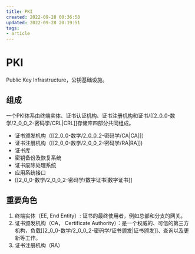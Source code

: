```yaml
---
title: PKI
created: 2022-09-28 00:36:58
updated: 2022-09-28 20:19:51
tags: 
- article
---
```


# PKI

Public Key Infrastructure，公钥基础设施。

## 组成

一个PKI体系由终端实体、证书认证机构、证书注册机构和证书/[[2_0_0-数学/2_0_0_2-密码学/CRL|CRL]]存储库四部分共同组成。

- 证书颁发机构（[[2_0_0-数学/2_0_0_2-密码学/CA|CA]]）
- 证书注册机构（[[2_0_0-数学/2_0_0_2-密码学/RA|RA]])
- 证书库
- 密钥备份及恢复系统
- 证书废除处理系统
- 应用系统接口
- [[2_0_0-数学/2_0_0_2-密码学/数字证书|数字证书]]

## 重要角色

1. 终端实体（EE, End Entity）: 证书的最终使用者，例如总部和分支的网关。
2. 证书颁发机构（CA， Certificate Authority）：是一个权威的、可信的第三方机构，负载[[2_0_0-数学/2_0_0_2-密码学/证书颁发|证书颁发]]、查询以及更新等工作。
3. 证书注册机构（RA）
